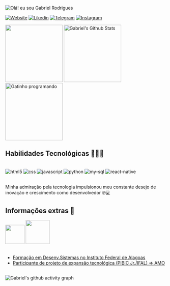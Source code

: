 ![Olá! eu sou Gabriel Rodrigues](https://readme-typing-svg.herokuapp.com/?color=9745F5&size=35&center=true&vCenter=true&repeat=false&width=1000&lines=Olá!%20Eu%20sou%20Gabriel%20Rodrigues%20😅%20👋🏻)

[![Website](https://img.shields.io/website?label=Meu%20webSite&style=for-the-badge&url=https://bielwxw.github.io/)](https://bielwxw.github.io)
[![Likedin](https://img.shields.io/badge/LinkedIn-333?style=for-the-badge&logo=linkedin&logoColor=white)](https://linkedin.com/)
[![Telegram](https://img.shields.io/badge/Telegram-9745f5?style=for-the-badge&logo=telegram&logoColor=white)](https://t.me/+5582994142487)
[![Instagram](https://img.shields.io/badge/Instagram-333?style=for-the-badge&logo=instagram&logoColor=white)](https://instagram.com/_biell07ofc?utm_source=qr&igshid=YjBjemh6MWZ4ZnJq)

<div>
  <picture>
    <source
      srcset="https://github-readme-stats.vercel.app/api?username=bielwxw&show_icons=true&theme=midnight-purple&hide_border=true&bg_color=00000000&locale=pt-br&rank_icon=github"
      media="(prefers-color-scheme: dark)"
    />
    <source
      srcset="https://github-readme-stats.vercel.app/api?username=bielwxw&show_icons=true&theme=transparent&hide_border=true&locale=pt-br&rank_icon=github"
      media="(prefers-color-scheme: light), (prefers-color-scheme: no-preference)"
    />
    <img
      src="https://github-readme-stats.vercel.app/api?username=bielwxw&show_icons=true&theme=transparent&hide_border=true&locale=pt-br&rank_icon=github"
      alt=""
      height="180em"
    />
  </picture>
  <picture>
    <source
      srcset="https://github-readme-stats.vercel.app/api/top-langs/?username=bielwxw&theme=midnight-purple&bg_color=00000000&hide_border=true&locale=pt-br"
      media="(prefers-color-scheme: dark)"
    />
    <source
      srcset="https://github-readme-stats.vercel.app/api/top-langs/?username=bielwxw&theme=transparent&hide_border=true&locale=pt-br"
      media="(prefers-color-scheme: light), (prefers-color-scheme: no-preference)"
    />
    <img
      src="https://github-readme-stats.vercel.app/api/top-langs/?username=bielwxw&theme=transparent&hide_border=true&locale=pt-br"
      alt="Gabriel's Github Stats"
      height="180em"
    />
  </picture>
  <picture>
  <img height="180em" alt="Gatinho programando" src="https://github.com/Bielwxw/Bielwxw/assets/64675360/90e2b0d4-52e2-46b8-b5e9-bbae51f66fa9">
</div>

## Habilidades Tecnológicas 👨🏻‍💻

<br/>
<div style = "display : inline_block">
  <img align="center" alt="html5" src="https://img.shields.io/badge/HTML5-E34F26?style=for-the-badge&logo=html5&logoColor=white">
  <img align="center" alt="css" src="https://img.shields.io/badge/CSS-239120?&style=for-the-badge&logo=css3&logoColor=white">
  <img align="center" alt="javascript" src="https://img.shields.io/badge/JavaScript-323330?style=for-the-badge&logo=javascript&logoColor=F7DF1E">
  <img align="center" alt="python" src="https://img.shields.io/badge/Python-3776AB?style=for-the-badge&logo=python&logoColor=white">
  <img align="center" alt="my-sql" src="https://img.shields.io/badge/MySQL-00000F?style=for-the-badge&logo=mysql&logoColor=white">
  <img align="center" alt="react-native" src="https://img.shields.io/badge/React_Native-20232A?style=for-the-badge&logo=react&logoColor=61DAFB">
</div><br/>

Minha admiração pela tecnologia impulsionou meu constante desejo de inovação e crescimento como desenvolvedor 🤓💻

## Informações extras 📌
<div>
  <img style="width:60px" src="https://play-lh.googleusercontent.com/DxVKD8i1OlpLwBIt8LtI5zLZqp0afABhdWbHs0Sq0lOEacRmr5HGfZsoiJmDysrnXLCo=w240-h480-rw">
  <img style="width:75px" src="https://media.discordapp.net/attachments/1114681219704168489/1174414133471486065/9cf7b6f6-a9a6-4f69-8b59-29c5a4f1340e.png?ex=65678164&is=65550c64&hm=29c530383dfd493f403cbf222567412a5f9e8653edb8314f44d5813fd94f4537&=">
</div>
<br/>
  
- [Formação em Desenv.Sistemas no Instituto Federal de Alagoas](https://www.instagram.com/ifal.maceio/)
- [Participante de projeto de expansão tecnológica (PIBIC Jr./IFAL) => AMO](https://www.instagram.com/amo.ifal/)

##

![Gabriel's github activity graph](https://github-readme-activity-graph.vercel.app/graph?username=Bielwxw&theme=react&hide_border=true&custom_title=Meu%20Gráfico%20de%20Contribuições%20📈)
